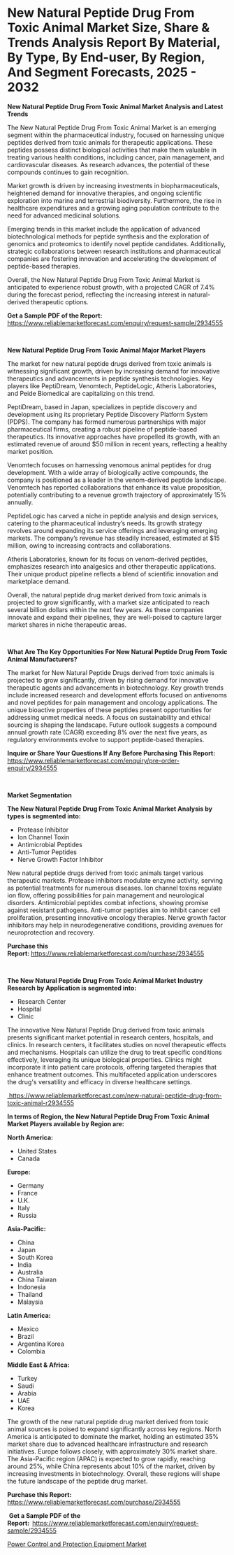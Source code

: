 <p><h1>New Natural Peptide Drug From Toxic Animal Market Size, Share & Trends Analysis Report By Material, By Type, By End-user, By Region, And Segment Forecasts, 2025 - 2032</h1></p><p><strong>New Natural Peptide Drug From Toxic Animal Market Analysis and Latest Trends</strong></p>
<p><p>The New Natural Peptide Drug From Toxic Animal Market is an emerging segment within the pharmaceutical industry, focused on harnessing unique peptides derived from toxic animals for therapeutic applications. These peptides possess distinct biological activities that make them valuable in treating various health conditions, including cancer, pain management, and cardiovascular diseases. As research advances, the potential of these compounds continues to gain recognition.</p><p>Market growth is driven by increasing investments in biopharmaceuticals, heightened demand for innovative therapies, and ongoing scientific exploration into marine and terrestrial biodiversity. Furthermore, the rise in healthcare expenditures and a growing aging population contribute to the need for advanced medicinal solutions. </p><p>Emerging trends in this market include the application of advanced biotechnological methods for peptide synthesis and the exploration of genomics and proteomics to identify novel peptide candidates. Additionally, strategic collaborations between research institutions and pharmaceutical companies are fostering innovation and accelerating the development of peptide-based therapies.</p><p>Overall, the New Natural Peptide Drug From Toxic Animal Market is anticipated to experience robust growth, with a projected CAGR of 7.4% during the forecast period, reflecting the increasing interest in natural-derived therapeutic options.</p></p>
<p><strong>Get a Sample PDF of the Report:&nbsp;</strong> <a href="https://www.reliablemarketforecast.com/enquiry/request-sample/2934555?utm_campaign=3123&utm_medium=2&utm_source=Github&utm_content=ia&utm_term=13032025&utm_id=new-natural-peptide-drug-from-toxic-animal">https://www.reliablemarketforecast.com/enquiry/request-sample/2934555</a></p>
<p>&nbsp;</p>
<p><strong>New Natural Peptide Drug From Toxic Animal Major Market Players</strong></p>
<p><p>The market for new natural peptide drugs derived from toxic animals is witnessing significant growth, driven by increasing demand for innovative therapeutics and advancements in peptide synthesis technologies. Key players like PeptiDream, Venomtech, PeptideLogic, Atheris Laboratories, and Peide Biomedical are capitalizing on this trend.</p><p>PeptiDream, based in Japan, specializes in peptide discovery and development using its proprietary Peptide Discovery Platform System (PDPS). The company has formed numerous partnerships with major pharmaceutical firms, creating a robust pipeline of peptide-based therapeutics. Its innovative approaches have propelled its growth, with an estimated revenue of around $50 million in recent years, reflecting a healthy market position.</p><p>Venomtech focuses on harnessing venomous animal peptides for drug development. With a wide array of biologically active compounds, the company is positioned as a leader in the venom-derived peptide landscape. Venomtech has reported collaborations that enhance its value proposition, potentially contributing to a revenue growth trajectory of approximately 15% annually.</p><p>PeptideLogic has carved a niche in peptide analysis and design services, catering to the pharmaceutical industry’s needs. Its growth strategy revolves around expanding its service offerings and leveraging emerging markets. The company’s revenue has steadily increased, estimated at $15 million, owing to increasing contracts and collaborations.</p><p>Atheris Laboratories, known for its focus on venom-derived peptides, emphasizes research into analgesics and other therapeutic applications. Their unique product pipeline reflects a blend of scientific innovation and marketplace demand.</p><p>Overall, the natural peptide drug market derived from toxic animals is projected to grow significantly, with a market size anticipated to reach several billion dollars within the next few years. As these companies innovate and expand their pipelines, they are well-poised to capture larger market shares in niche therapeutic areas.</p></p>
<p>&nbsp;</p>
<p><strong>What Are The Key Opportunities For New Natural Peptide Drug From Toxic Animal Manufacturers?</strong></p>
<p><p>The market for New Natural Peptide Drugs derived from toxic animals is projected to grow significantly, driven by rising demand for innovative therapeutic agents and advancements in biotechnology. Key growth trends include increased research and development efforts focused on antivenoms and novel peptides for pain management and oncology applications. The unique bioactive properties of these peptides present opportunities for addressing unmet medical needs. A focus on sustainability and ethical sourcing is shaping the landscape. Future outlook suggests a compound annual growth rate (CAGR) exceeding 8% over the next five years, as regulatory environments evolve to support peptide-based therapies.</p></p>
<p><strong>Inquire or Share Your Questions If Any Before Purchasing This Report:</strong> <a href="https://www.reliablemarketforecast.com/enquiry/pre-order-enquiry/2934555?utm_campaign=3123&utm_medium=2&utm_source=Github&utm_content=ia&utm_term=13032025&utm_id=new-natural-peptide-drug-from-toxic-animal">https://www.reliablemarketforecast.com/enquiry/pre-order-enquiry/2934555</a></p>
<p>&nbsp;</p>
<p><strong>Market Segmentation</strong></p>
<p><strong>The New Natural Peptide Drug From Toxic Animal Market Analysis by types is segmented into:</strong></p>
<p><ul><li>Protease Inhibitor</li><li>Ion Channel Toxin</li><li>Antimicrobial Peptides</li><li>Anti-Tumor Peptides</li><li>Nerve Growth Factor Inhibitor</li></ul></p>
<p><p>New natural peptide drugs derived from toxic animals target various therapeutic markets. Protease inhibitors modulate enzyme activity, serving as potential treatments for numerous diseases. Ion channel toxins regulate ion flow, offering possibilities for pain management and neurological disorders. Antimicrobial peptides combat infections, showing promise against resistant pathogens. Anti-tumor peptides aim to inhibit cancer cell proliferation, presenting innovative oncology therapies. Nerve growth factor inhibitors may help in neurodegenerative conditions, providing avenues for neuroprotection and recovery.</p></p>
<p><strong>Purchase this Report:&nbsp;</strong><a href="https://www.reliablemarketforecast.com/purchase/2934555?utm_campaign=3123&utm_medium=2&utm_source=Github&utm_content=ia&utm_term=13032025&utm_id=new-natural-peptide-drug-from-toxic-animal">https://www.reliablemarketforecast.com/purchase/2934555</a></p>
<p>&nbsp;</p>
<p><strong>The New Natural Peptide Drug From Toxic Animal Market Industry Research by Application is segmented into:</strong></p>
<p><ul><li>Research Center</li><li>Hospital</li><li>Clinic</li></ul></p>
<p><p>The innovative New Natural Peptide Drug derived from toxic animals presents significant market potential in research centers, hospitals, and clinics. In research centers, it facilitates studies on novel therapeutic effects and mechanisms. Hospitals can utilize the drug to treat specific conditions effectively, leveraging its unique biological properties. Clinics might incorporate it into patient care protocols, offering targeted therapies that enhance treatment outcomes. This multifaceted application underscores the drug's versatility and efficacy in diverse healthcare settings.</p></p>
<p><a href="https://www.reliablemarketforecast.com/new-natural-peptide-drug-from-toxic-animal-r2934555?utm_campaign=3123&utm_medium=2&utm_source=Github&utm_content=ia&utm_term=13032025&utm_id=new-natural-peptide-drug-from-toxic-animal">&nbsp;https://www.reliablemarketforecast.com/new-natural-peptide-drug-from-toxic-animal-r2934555</a></p>
<p><strong>In terms of Region, the New Natural Peptide Drug From Toxic Animal Market Players available by Region are:</strong></p>
<p>
    <p> <strong> North America: </strong>
        <ul>
            <li>United States</li>
            <li>Canada</li>
        </ul>
        </p> 
    <p> <strong> Europe: </strong>
        <ul>
            <li>Germany</li>
            <li>France</li>
            <li>U.K.</li>
            <li>Italy</li>
            <li>Russia</li>
        </ul>
        </p> 
    <p> <strong> Asia-Pacific: </strong>
        <ul>
            <li>China</li>
            <li>Japan</li>
            <li>South Korea</li>
            <li>India</li>
            <li>Australia</li>
            <li>China Taiwan</li>
            <li>Indonesia</li>
            <li>Thailand</li>
            <li>Malaysia</li>
        </ul>
        </p> 
    <p> <strong> Latin America: </strong>
        <ul>
            <li>Mexico</li>
            <li>Brazil</li>
            <li>Argentina Korea</li>
            <li>Colombia</li>
        </ul>
        </p> 
    <p> <strong> Middle East & Africa: </strong>
        <ul>
            <li>Turkey</li>
            <li>Saudi</li>
            <li>Arabia</li>
            <li>UAE</li>
            <li>Korea</li>
        </ul>
    </p>
    </p>
<p><p>The growth of the new natural peptide drug market derived from toxic animal sources is poised to expand significantly across key regions. North America is anticipated to dominate the market, holding an estimated 35% market share due to advanced healthcare infrastructure and research initiatives. Europe follows closely, with approximately 30% market share. The Asia-Pacific region (APAC) is expected to grow rapidly, reaching around 25%, while China represents about 10% of the market, driven by increasing investments in biotechnology. Overall, these regions will shape the future landscape of the peptide drug market.</p></p>
<p><strong>Purchase this Report: </strong><a href="https://www.reliablemarketforecast.com/purchase/2934555?utm_campaign=3123&utm_medium=2&utm_source=Github&utm_content=ia&utm_term=13032025&utm_id=new-natural-peptide-drug-from-toxic-animal">https://www.reliablemarketforecast.com/purchase/2934555</a></p>
<p>&nbsp;<strong>Get a Sample PDF of the Report:&nbsp;&nbsp;</strong><a href="https://www.reliablemarketforecast.com/enquiry/request-sample/2934555?utm_campaign=3123&utm_medium=2&utm_source=Github&utm_content=ia&utm_term=13032025&utm_id=new-natural-peptide-drug-from-toxic-animal">https://www.reliablemarketforecast.com/enquiry/request-sample/2934555</a></p>
<p><strong></strong></p>
<p><p><a href="https://github.com/balapopepi/Market-Research-Report-List-1/blob/main/power-control-and-protection-equipment-market.md?utm_campaign=3123&utm_medium=2&utm_source=Github&utm_content=ia&utm_term=13032025&utm_id=new-natural-peptide-drug-from-toxic-animal">Power Control and Protection Equipment Market</a></p></p>
